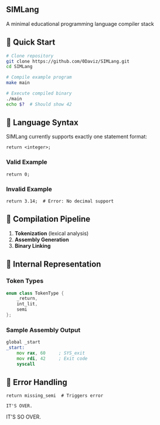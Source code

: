 ## SIMLang

A minimal educational programming language compiler stack

## 🚀 Quick Start

```bash
# Clone repository
git clone https://github.com/0Daviz/SIMLang.git
cd SIMLang

# Compile example program
make main

# Execute compiled binary
./main
echo $?  # Should show 42
```

## 📖 Language Syntax

SIMLang currently supports exactly one statement format:

```sim
return <integer>;
```

### Valid Example
```sim
return 0;
```

### Invalid Example
```sim
return 3.14;  # Error: No decimal support
```

## 🔧 Compilation Pipeline

1. **Tokenization** (lexical analysis)
2. **Assembly Generation**
3. **Binary Linking**

## 🧠 Internal Representation

### Token Types
```cpp
enum class TokenType {
    _return,
    int_lit,
    semi
};
```

### Sample Assembly Output
```asm
global _start
_start:
    mov rax, 60     ; SYS_exit
    mov rdi, 42     ; Exit code
    syscall
```

## 🚨 Error Handling

```sim
return missing_semi  # Triggers error
```

```text
IT'S OVER.
```


IT'S SO OVER.
